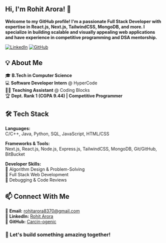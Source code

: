 ## Hi, I'm Rohit Arora! 🚀
**Welcome to my GitHub profile! I'm a passionate Full Stack Developer with expertise in React.js, Next.js, TailwindCSS, MongoDB, and more. I specialize in building scalable and visually appealing web applications and have experience in competitive programming and DSA mentorship.**

[![LinkedIn](https://img.shields.io/badge/LinkedIn-rohitarora01-blue?logo=linkedin)](https://www.linkedin.com/in/rohitarora01/)
[![GitHub](https://img.shields.io/badge/GitHub-Carcin--ogenic-black?logo=github)](https://github.com/Carcin-ogenic/)

## 💡 About Me

🎓 **B.Tech in Computer Science**  
💻 **Software Developer Intern** @ HyperCode  
👨‍🏫 **Teaching Assistant** @ Coding Blocks  
🏆 **Dept. Rank 1 (CGPA 9.44) | Competitive Programmer** 

## 🛠️ Tech Stack

**Languages:**  
C/C++, Java, Python, SQL, JavaScript, HTML/CSS  

**Frameworks & Tools:**  
Next.js, React.js, Node.js, Express.js, TailwindCSS, MongoDB, Git/GitHub, BitBucket  

**Developer Skills:**  
🔹 Algorithm Design & Problem-Solving  
🔹 Full Stack Web Development  
🔹 Debugging & Code Reviews  

## 📫 Connect With Me

📩 **Email:** rohitarora8370@gmail.com  
💼 **LinkedIn:** [Rohit Arora](https://www.linkedin.com/in/rohitarora01/)  
🔗 **GitHub:** [Carcin-ogenic](https://github.com/Carcin-ogenic/)  

### 🚀 Let's build something amazing together!  
<!--
**Carcin-ogenic/Carcin-ogenic** is a ✨ _special_ ✨ repository because its `README.md` (this file) appears on your GitHub profile.

Here are some ideas to get you started:

- 🔭 I’m currently working on ...
- 🌱 I’m currently learning ...
- 👯 I’m looking to collaborate on ...
- 🤔 I’m looking for help with ...
- 💬 Ask me about ...
- 📫 How to reach me: ...
- 😄 Pronouns: ...
- ⚡ Fun fact: ...
-->
